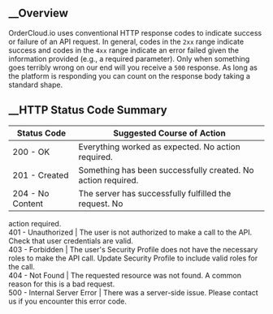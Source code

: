 

## __Overview

OrderCloud.io uses conventional HTTP response codes to indicate success or
failure of an API request. In general, codes in the `2xx` range indicate
success and codes in the `4xx` range indicate an error failed given the
information provided (e.g., a required parameter). Only when something goes
terribly wrong on our end will you receive a `500` response. As long as the
platform is responding you can count on the response body taking a standard
shape.

## __HTTP Status Code Summary

Status Code | Suggested Course of Action  
---|---  
200 - OK | Everything worked as expected. No action required.  
201 - Created | Something has been successfully created. No action required.  
204 - No Content | The server has successfully fulfilled the request. No
action required.  
401 - Unauthorized | The user is not authorized to make a call to the API.
Check that user credentials are valid.  
403 - Forbidden | The user's Security Profile does not have the necessary
roles to make the API call. Update Security Profile to include valid roles for
the call.  
404 - Not Found | The requested resource was not found. A common reason for
this is a bad request.  
500 - Internal Server Error | There was a server-side issue. Please contact us
if you encounter this error code.

